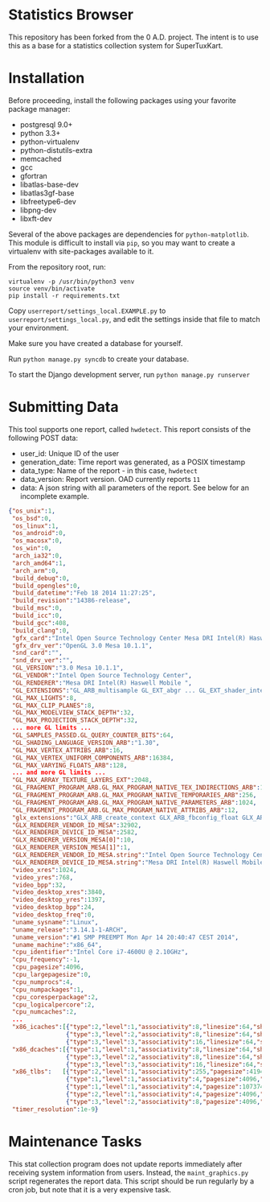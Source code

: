 Statistics Browser
==================

This repository has been forked from the 0 A.D. project.
The intent is to use this as a base for a statistics collection
system for SuperTuxKart.

Installation
============

Before proceeding, install the following packages using your favorite package
manager:
 * postgresql 9.0+
 * python 3.3+
 * python-virtualenv
 * python-distutils-extra
 * memcached
 * gcc
 * gfortran
 * libatlas-base-dev
 * libatlas3gf-base
 * libfreetype6-dev
 * libpng-dev
 * libxft-dev

Several of the above packages are dependencies for `python-matplotlib`. This module
is difficult to install via `pip`, so you may want to create a virtualenv with
site-packages available to it.

From the repository root, run:
```
virtualenv -p /usr/bin/python3 venv
source venv/bin/activate
pip install -r requirements.txt
```

Copy `userreport/settings_local.EXAMPLE.py` to `userreport/settings_local.py`, and
edit the settings inside that file to match your environment.

Make sure you have created a database for yourself.

Run `python manage.py syncdb` to create your database.

To start the Django development server, run `python manage.py runserver`

Submitting Data
===============

This tool supports one report, called `hwdetect`. This report consists of the following
POST data:

 * user_id: Unique ID of the user
 * generation_date: Time report was generated, as a POSIX timestamp
 * data_type: Name of the report - in this case, `hwdetect`
 * data_version: Report version. OAD currently reports `11`
 * data: A json string with all parameters of the report. See below for an incomplete example.

```JSON
{"os_unix":1,
 "os_bsd":0,
 "os_linux":1,
 "os_android":0,
 "os_macosx":0,
 "os_win":0,
 "arch_ia32":0,
 "arch_amd64":1,
 "arch_arm":0,
 "build_debug":0,
 "build_opengles":0,
 "build_datetime":"Feb 18 2014 11:27:25",
 "build_revision":"14386-release",
 "build_msc":0,
 "build_icc":0,
 "build_gcc":408,
 "build_clang":0,
 "gfx_card":"Intel Open Source Technology Center Mesa DRI Intel(R) Haswell Mobile ",
 "gfx_drv_ver":"OpenGL 3.0 Mesa 10.1.1",
 "snd_card":"",
 "snd_drv_ver":"",
 "GL_VERSION":"3.0 Mesa 10.1.1",
 "GL_VENDOR":"Intel Open Source Technology Center",
 "GL_RENDERER":"Mesa DRI Intel(R) Haswell Mobile ",
 "GL_EXTENSIONS":"GL_ARB_multisample GL_EXT_abgr ... GL_EXT_shader_integer_mix",
 "GL_MAX_LIGHTS":8,
 "GL_MAX_CLIP_PLANES":8, 
 "GL_MAX_MODELVIEW_STACK_DEPTH":32,
 "GL_MAX_PROJECTION_STACK_DEPTH":32,
 ... more GL limits ...
 "GL_SAMPLES_PASSED.GL_QUERY_COUNTER_BITS":64,
 "GL_SHADING_LANGUAGE_VERSION_ARB":"1.30",
 "GL_MAX_VERTEX_ATTRIBS_ARB":16,
 "GL_MAX_VERTEX_UNIFORM_COMPONENTS_ARB":16384,
 "GL_MAX_VARYING_FLOATS_ARB":128,
 ... and more GL limits ...
 "GL_MAX_ARRAY_TEXTURE_LAYERS_EXT":2048,
 "GL_FRAGMENT_PROGRAM_ARB.GL_MAX_PROGRAM_NATIVE_TEX_INDIRECTIONS_ARB":1024,
 "GL_FRAGMENT_PROGRAM_ARB.GL_MAX_PROGRAM_NATIVE_TEMPORARIES_ARB":256,
 "GL_FRAGMENT_PROGRAM_ARB.GL_MAX_PROGRAM_NATIVE_PARAMETERS_ARB":1024,
 "GL_FRAGMENT_PROGRAM_ARB.GL_MAX_PROGRAM_NATIVE_ATTRIBS_ARB":12,
 "glx_extensions":"GLX_ARB_create_context GLX_ARB_fbconfig_float GLX_ARB_framebuffer_sRGB GLX_ARB_get_proc_address GLX_ARB_multisample ... GLX_INTEL_swap_event ",
 "GLX_RENDERER_VENDOR_ID_MESA":32902,
 "GLX_RENDERER_DEVICE_ID_MESA":2582,
 "GLX_RENDERER_VERSION_MESA[0]":10,
 "GLX_RENDERER_VERSION_MESA[1]":1,
 "GLX_RENDERER_VENDOR_ID_MESA.string":"Intel Open Source Technology Center",
 "GLX_RENDERER_DEVICE_ID_MESA.string":"Mesa DRI Intel(R) Haswell Mobile ",
 "video_xres":1024,
 "video_yres":768,
 "video_bpp":32,
 "video_desktop_xres":3840,
 "video_desktop_yres":1397,
 "video_desktop_bpp":24,
 "video_desktop_freq":0,
 "uname_sysname":"Linux",
 "uname_release":"3.14.1-1-ARCH",
 "uname_version":"#1 SMP PREEMPT Mon Apr 14 20:40:47 CEST 2014",
 "uname_machine":"x86_64",
 "cpu_identifier":"Intel Core i7-4600U @ 2.10GHz",
 "cpu_frequency":-1,
 "cpu_pagesize":4096,
 "cpu_largepagesize":0,
 "cpu_numprocs":4,
 "cpu_numpackages":1,
 "cpu_coresperpackage":2,
 "cpu_logicalpercore":2,
 "cpu_numcaches":2,
 ...
 "x86_icaches":[{"type":2,"level":1,"associativity":8,"linesize":64,"sharedby":2,"totalsize":32768},
                {"type":3,"level":2,"associativity":8,"linesize":64,"sharedby":2,"totalsize":262144},
                {"type":3,"level":3,"associativity":16,"linesize":64,"sharedby":16,"totalsize":4194304}],
 "x86_dcaches":[{"type":1,"level":1,"associativity":8,"linesize":64,"sharedby":2,"totalsize":32768},
                {"type":3,"level":2,"associativity":8,"linesize":64,"sharedby":2,"totalsize":262144},
                {"type":3,"level":3,"associativity":16,"linesize":64,"sharedby":16,"totalsize":4194304}],
 "x86_tlbs":   [{"type":2,"level":1,"associativity":255,"pagesize":4194304,"entries":8},
                {"type":1,"level":1,"associativity":4,"pagesize":4096,"entries":64},
                {"type":1,"level":1,"associativity":4,"pagesize":1073741824,"entries":4},
                {"type":2,"level":1,"associativity":4,"pagesize":4096,"entries":128},
                {"type":3,"level":2,"associativity":8,"pagesize":4096,"entries":1024}],
 "timer_resolution":1e-9}
```

Maintenance Tasks
=================

This stat collection program does not update reports immediately after receiving
system information from users. Instead, the `maint_graphics.py` script regenerates
the report data. This script should be run regularly by a cron job, but note that
it is a very expensive task.

